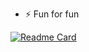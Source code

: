 - ⚡ Fun for fun

[![Readme Card](https://github-readme-stats.vercel.app/api/pin/?username=tulamelkii&repo=openstack&theme=github_dark_dimmed)]([https://github.com/tulamelkii/openstack]) 

<!---
tulamelkii/tulamelkii is a ✨ special ✨ repository because its `README.md` (this file) appears on your GitHub profile.
You can click the Preview link to take a look at your changes.
--->
